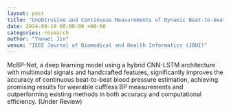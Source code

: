 ```yaml
---
layout: post
title: "Unobtrusive and Continuous Measurements of Dynamic Beat-to-beat Blood Pressure Using Multimodal Physiological Signals"
date: 2024-09-18 00:00:00 +00:00
categories: research
author: "Yanwei Jin"
venue: "IEEE Journal of Biomedical and Health Informatics (JBHI)"
---
```

McBP-Net, a deep learning model using a hybrid CNN-LSTM architecture with multimodal signals and handcrafted features, significantly improves the accuracy of continuous beat-to-beat blood pressure estimation, achieving promising results for wearable cuffless BP measurements and outperforming existing methods in both accuracy and computational efficiency. (Under Review)
